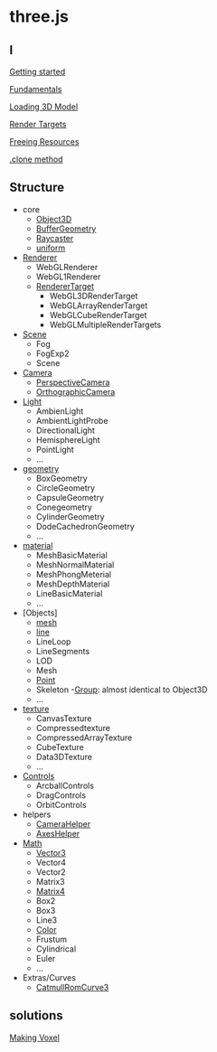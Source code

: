 # three.js

## I

[Getting started](threejs-getting-started.md)

[Fundamentals](threejs-fundamentals.md)

[Loading 3D Model](threejs-loading-3d-model.md)

[Render Targets](threejs-render-targets.md)

[Freeing Resources](threejs-dispose-object.md)

[.clone method](threejs-clone-method)

## Structure

- core
  - [Object3D](threejs-reference-object3d.md)
  - [BufferGeometry](threejs-reference-buffergeometry.md)
  - [Raycaster](threejs-reference-raycaster.md)
  - [uniform](threejs-reference-uniform.md)
- [Renderer](threejs-reference-renderer.md)
  - WebGLRenderer
  - WebGL1Renderer
  - [RendererTarget](threejs-reference-rendertarget.md)
    - WebGL3DRenderTarget
    - WebGLArrayRenderTarget
    - WebGLCubeRenderTarget
    - WebGLMultipleRenderTargets
- [Scene](threejs-reference-scene.md)
  - Fog
  - FogExp2
  - Scene
- [Camera](threejs-reference-camera.md)
  - [PerspectiveCamera]()
  - [OrthographicCamera]()
- [Light](threejs-reference-light.md)
  - AmbienLight
  - AmbientLightProbe
  - DirectionalLight
  - HemisphereLight
  - PointLight
  - ...
- [geometry](threejs-reference-geometry.md)
  - BoxGeometry
  - CircleGeometry
  - CapsuleGeometry
  - Conegeometry
  - CylinderGeometry
  - DodeCachedronGeometry
  - ...
- [material](threejs-reference-materials.md)
  - MeshBasicMaterial
  - MeshNormalMaterial
  - MeshPhongMeterial
  - MeshDepthMaterial
  - LineBasicMaterial
  - ...
- [Objects]
  - [mesh](threejs-reference-mesh.md)
  - [line](threejs-reference-line.md)
  - LineLoop
  - LineSegments
  - LOD
  - Mesh
  - [Point](threejs-reference-point.md)
  - Skeleton
  -[Group](threejs-reference-group.md): almost identical to Object3D
  - ...
- [texture](threejs-reference-texture.md)
  - CanvasTexture
  - Compressedtexture
  - CompressedArrayTexture
  - CubeTexture
  - Data3DTexture
  - ...
- [Controls](threejs-reference-controls.md)
  - ArcballControls
  - DragControls
  - OrbitControls
- helpers
  - [CameraHelper]()
  - [AxesHelper]()
- [Math](threejs-math.md)
  - [Vector3](threejs-reference-vector3.md)
  - Vector4
  - Vector2
  - Matrix3
  - [Matrix4](threejs-reference-matrix4.md)
  - Box2
  - Box3
  - Line3
  - [Color](threejs-reference-color.md)
  - Frustum
  - Cylindrical
  - Euler
  - ...
- Extras/Curves
  - [ CatmullRomCurve3 ](threejs-reference-catmullromcurve3.md)

## solutions

[Making Voxel](threejs-making-voxel.md)

